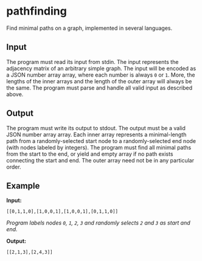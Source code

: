 # pathfinding

Find minimal paths on a graph, implemented in several languages.

## Input

The program must read its input from stdin.
The input represents the adjacency matrix of an arbitrary simple graph.
The input will be encoded as a JSON number array array, where each number is always `0` or `1`.
More, the lengths of the inner arrays and the length of the outer array will always be the same.
The program must parse and handle all valid input as described above.

## Output

The program must write its output to stdout.
The output must be a valid JSON number array array.
Each inner array represents a minimal-length path from a randomly-selected start node to a randomly-selected end node (with nodes labeled by integers).
The program must find all minimal paths from the start to the end, or yield and empty array if no path exists connecting the start and end.
The outer array need not be in any particular order.

## Example

**Input:**

```
[[0,1,1,0],[1,0,0,1],[1,0,0,1],[0,1,1,0]]
```

_Program labels nodes `0`, `1`, `2`, `3` and randomly selects `2` and `3` as start and end._

**Output:**

`[[2,1,3],[2,4,3]]`
